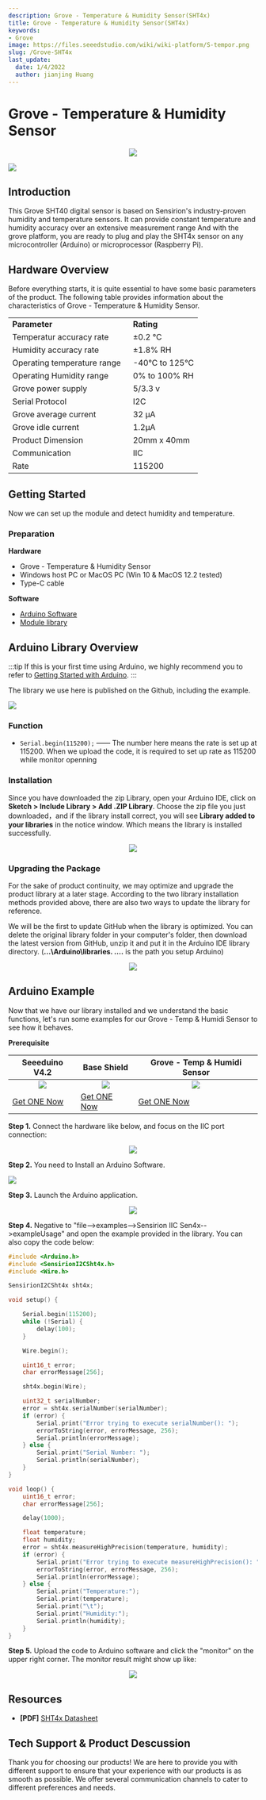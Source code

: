 ```yaml
---
description: Grove - Temperature & Humidity Sensor(SHT4x)
title: Grove - Temperature & Humidity Sensor(SHT4x)
keywords:
- Grove
image: https://files.seeedstudio.com/wiki/wiki-platform/S-tempor.png
slug: /Grove-SHT4x
last_update:
  date: 1/4/2022
  author: jianjing Huang
---
```



# Grove - Temperature & Humidity Sensor

<div align="center"><img width="{500}" src="https://files.seeedstudio.com/wiki/SHT4x/SHT4x.jpeg" /></div>

<p style={{textAlign: 'center'}}><a href="https://www.seeedstudio.com/grove-temp-humi-sensor-sht40-p-5384.html" target="_blank"><img src="https://files.seeedstudio.com/wiki/Seeed-WiKi/docs/images/get_one_now.png" /></a></p>

## Introduction

This Grove SHT40 digital sensor is based on Sensirion's industry-proven humidity and temperature sensors. It can provide constant temperature and humidity accuracy over an extensive measurement range And with the grove platform, you are ready to plug and play the SHT4x sensor on any microcontroller (Arduino) or microprocessor (Raspberry Pi).

## Hardware Overview

Before everything starts, it is quite essential to have some basic parameters of the product. The following table provides information about the characteristics of Grove - Temperature & Humidity Sensor.

<table border="0">
<tbody>
<tr>
<td><strong>Parameter       </strong></td>
<td><strong>Rating</strong></td>
</tr>
<tr>
<td>Temperatur accuracy rate</td>
<td>±0.2 ℃</td>
</tr>
<tr>
<td>Humidity accuracy rate </td>
<td>±1.8% RH</td>
</tr>
<tr>
<td>Operating temperature range  </td>
<td>-40°C to 125°C</td>
</tr>
<tr>
<td>Operating Humidity range       </td>
<td>0% to 100% RH</td>
</tr>
<tr>
<td>Grove power supply            </td>
<td>5/3.3 v</td>
</tr>
<tr>
<td>Serial Protocol</td>
<td>I2C </td>
</tr>
<tr>
<td>Grove average current </td>
<td>32 µA</td>
</tr>
<tr>
<td>Grove idle current</td>
<td>1.2µA</td>
</tr>
<tr>
<td>Product Dimension</td>
<td>20mm x 40mm</td>
</tr>
<tr>
<td>Communication</td>
<td>IIC</td>
</tr>
<tr>
<td>Rate</td>
<td>115200</td>
</tr>
</tbody>
</table>

## Getting Started

Now we can set up the module and detect humidity and temperature.

### Preparation

**Hardware**

- Grove - Temperature & Humidity Sensor
- Windows host PC or MacOS PC (Win 10 & MacOS 12.2 tested)
- Type-C cable

**Software**

- [Arduino Software](https://www.arduino.cc/)
- [Module library](https://github.com/Sensirion/arduino-i2c-sht4x)

## Arduino Library Overview

:::tip
If this is your first time using Arduino, we highly recommend you to refer to [Getting Started with Arduino](https://wiki.seeedstudio.com/Getting_Started_with_Arduino/).
:::

The library we use here is published on the Github, including the example.

<p style={{textAlign: 'center'}}><a href="https://github.com/Sensirion/arduino-i2c-sht4x" target="_blank"><img src="https://files.seeedstudio.com/wiki/seeed_logo/DOWNLOAD.png" /></a></p>

### Function

- `Serial.begin(115200);` —— The number here means the rate is set up at 115200. When we upload the code, it is required to set up rate as 115200 while monitor openning

### Installation

Since you have downloaded the zip Library, open your Arduino IDE, click on **Sketch > Include Library > Add .ZIP Library**. Choose the zip file you just downloaded，and if the library install correct, you will see **Library added to your libraries** in the notice window. Which means the library is installed successfully.

<div align="center"><img width="{600}" src="https://files.seeedstudio.com/wiki/Get_Started_With_Arduino/img/Add_Zip.png" /></div>

### Upgrading the Package

For the sake of product continuity, we may optimize and upgrade the product library at a later stage. According to the two library installation methods provided above, there are also two ways to update the library for reference.

We will be the first to update GitHub when the library is optimized. You can delete the original library folder in your computer's folder, then download the latest version from GitHub, unzip it and put it in the Arduino IDE library directory. (**...\Arduino\libraries. ....** is the path you setup Arduino)

<div align="center"><img width="{600}" src="https://files.seeedstudio.com/wiki/Get_Started_With_Arduino/img/Location_lib.png" /></div>

## Arduino Example

Now that we have our library installed and we understand the basic functions, let's run some examples for our Grove - Temp & Humidi Sensor to see how it behaves.

**Prerequisite**

| Seeeduino V4.2 | Base Shield | Grove - Temp & Humidi Sensor|
|--------------|-------------|-----------------|
|<div align="center"><img width={1000} src="https://files.seeedstudio.com/wiki/wiki_english/docs/images/seeeduino_v4.2.jpg" /></div>|<div align="center"><img width={1000} src="https://files.seeedstudio.com/wiki/wiki_english/docs/images/base_shield.jpg" /></div>|<div align="center"><img width="{210}" src="https://files.seeedstudio.com/wiki/SHT4x/SHT4x.jpeg" /></div>
|[Get ONE Now](https://www.seeedstudio.com/Seeeduino-V4.2-p-2517.html)|[Get ONE Now](https://www.seeedstudio.com/Base-Shield-V2-p-1378.html)|[Get ONE Now](https://www.seeedstudio.com/grove-temp-humi-sensor-sht40-p-5384.html)|

**Step 1.**  Connect the hardware like below, and focus on the IIC port connection:

<div align="center"><img width="{500}" src="https://files.seeedstudio.com/wiki/SHT4x/SHT4xconnection.png" /></div>

**Step 2.** You need to Install an Arduino Software.

<p style={{textAlign: 'center'}}><a href="https://www.arduino.cc/en/Main/Software" target="_blank"><img width = "{600}" src="https://files.seeedstudio.com/wiki/Seeeduino_Stalker_V3_1/images/Download_IDE.png" /></a></p>

**Step 3.** Launch the Arduino application.

<div align="center"><img width="{600}" src="https://files.seeedstudio.com/wiki/seeed_logo/arduino.jpg" /></div>

**Step 4.** Negative to "file-->examples-->Sensirion IIC Sen4x-->exampleUsage" and open the example provided in the library. You can also copy the code below:

```c++
#include <Arduino.h>
#include <SensirionI2CSht4x.h>
#include <Wire.h>

SensirionI2CSht4x sht4x;

void setup() {

    Serial.begin(115200);
    while (!Serial) {
        delay(100);
    }

    Wire.begin();

    uint16_t error;
    char errorMessage[256];

    sht4x.begin(Wire);

    uint32_t serialNumber;
    error = sht4x.serialNumber(serialNumber);
    if (error) {
        Serial.print("Error trying to execute serialNumber(): ");
        errorToString(error, errorMessage, 256);
        Serial.println(errorMessage);
    } else {
        Serial.print("Serial Number: ");
        Serial.println(serialNumber);
    }
}

void loop() {
    uint16_t error;
    char errorMessage[256];

    delay(1000);

    float temperature;
    float humidity;
    error = sht4x.measureHighPrecision(temperature, humidity);
    if (error) {
        Serial.print("Error trying to execute measureHighPrecision(): ");
        errorToString(error, errorMessage, 256);
        Serial.println(errorMessage);
    } else {
        Serial.print("Temperature:");
        Serial.print(temperature);
        Serial.print("\t");
        Serial.print("Humidity:");
        Serial.println(humidity);
    }
}
```

**Step 5.** Upload the code to Arduino software and click the "monitor" on the upper right corner. The monitor result might show up like:

<div align="center"><img width="{800}" src="https://files.seeedstudio.com/wiki/SHT4x/SHT4xoutput.png" /></div>

## Resources

- **[PDF]** [SHT4x Datasheet](https://files.seeedstudio.com/wiki/SHT4x/SHT4x_Datasheet.pdf)

## Tech Support & Product Descussion

Thank you for choosing our products! We are here to provide you with different support to ensure that your experience with our products is as smooth as possible. We offer several communication channels to cater to different preferences and needs.

<div class="button_tech_support_container">
<a href="https://forum.seeedstudio.com/" class="button_forum"></a> 
<a href="https://www.seeedstudio.com/contacts" class="button_email"></a>
</div>

<div class="button_tech_support_container">
<a href="https://discord.gg/eWkprNDMU7" class="button_discord"></a> 
<a href="https://github.com/Seeed-Studio/wiki-documents/discussions/69" class="button_discussion"></a>
</div>
